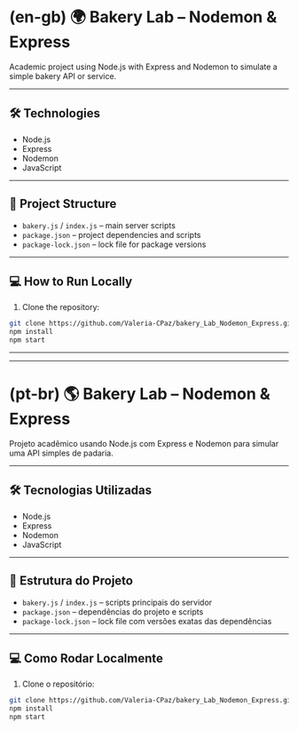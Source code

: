 # (en-gb) 🌍 Bakery Lab – Nodemon & Express

Academic project using Node.js with Express and Nodemon to simulate a simple bakery API or service.

---

## 🛠️ Technologies

- Node.js
- Express
- Nodemon
- JavaScript

---

## 📁 Project Structure

- `bakery.js` / `index.js` – main server scripts
- `package.json` – project dependencies and scripts
- `package-lock.json` – lock file for package versions

---

## 💻 How to Run Locally

1. Clone the repository:
```bash
git clone https://github.com/Valeria-CPaz/bakery_Lab_Nodemon_Express.git
npm install
npm start
```
---
---
# (pt-br) 🌎 Bakery Lab – Nodemon & Express

Projeto acadêmico usando Node.js com Express e Nodemon para simular uma API simples de padaria.

---

## 🛠️ Tecnologias Utilizadas

- Node.js
- Express
- Nodemon
- JavaScript

---

## 📁 Estrutura do Projeto

- `bakery.js` / `index.js` – scripts principais do servidor
- `package.json` – dependências do projeto e scripts
- `package-lock.json` – lock file com versões exatas das dependências

---

## 💻 Como Rodar Localmente

1. Clone o repositório:
```bash
git clone https://github.com/Valeria-CPaz/bakery_Lab_Nodemon_Express.git
npm install
npm start
